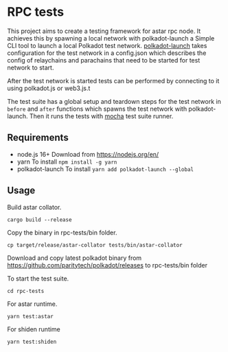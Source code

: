 # RPC tests

This project aims to create a testing framework for astar rpc node. It achieves this by spawning a local network with polkadot-launch a Simple CLI tool to launch a local Polkadot test network. [polkadot-launch](https://github.com/paritytech/polkadot-launch) takes configuration for the test network in a config.json which describes the config of relaychains and parachains that need to be started for test network to start.

After the test network is started tests can be performed by connecting to it using polkadot.js or web3.js.t

The test suite has a global setup and teardown steps for the test network in `before` and `after` functions which spawns the test network with polkadot-launch. Then it runs the tests with [mocha](https://mochajs.org/) test suite runner.

## Requirements

- node.js 16+
Download from https://nodejs.org/en/
- yarn
To install `npm install -g yarn`
- polkadot-launch
To install `yarn add polkadot-launch --global`

## Usage

Build astar collator.

```
cargo build --release
```

Copy the binary in rpc-tests/bin folder.

```
cp target/release/astar-collator tests/bin/astar-collator
```

Download and copy latest polkadot binary from https://github.com/paritytech/polkadot/releases to rpc-tests/bin folder

To start the test suite.

```
cd rpc-tests
```

For astar runtime.

```
yarn test:astar
```

For shiden runtime

```
yarn test:shiden
```
